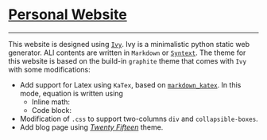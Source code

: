 # [Personal Website](https://tunguyenthaison.github.io/)
---
This website is designed using [`Ivy`](http://www.dmulholl.com/docs/ivy/dev/index.html). Ivy is a minimalistic python static web generator. 
ALl contents are written in `Markdown` or [`Syntext`](http://www.dmulholl.com/docs/syntext/master/). 
The theme for this website is based on the build-in `graphite` theme that comes with `Ivy` with some modifications:

* Add support for Latex using `KaTex`, based on [`markdown_katex`](https://pypi.org/project/markdown-katex/). In this mode, equation is written using 
  * Inline math: 
  * Code block:
* Modification of `.css` to support two-columns `div` and `collapsible-boxes`.
* Add blog page using [*Twenty Fifteen*](https://github.com/dmulholl/twentyfifteen) theme.
